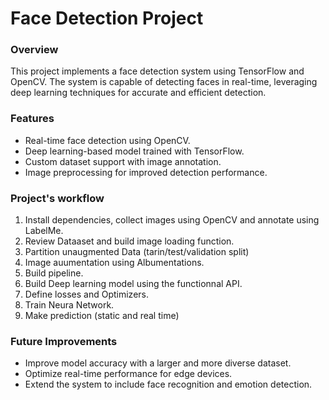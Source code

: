 # Face Detection Project

### Overview

This project implements a face detection system using TensorFlow and OpenCV. The system is capable of detecting faces in real-time, leveraging deep learning techniques for accurate and efficient detection.

### Features

- Real-time face detection using OpenCV.
- Deep learning-based model trained with TensorFlow.
- Custom dataset support with image annotation.
- Image preprocessing for improved detection performance.

### Project's workflow

  1. Install dependencies, collect images using OpenCV and annotate using LabelMe.
  2. Review Dataaset and build image loading function.
  3. Partition unaugmented Data (tarin/test/validation split)
  4. Image auumentation using Albumentations.
  5. Build pipeline.
  6. Build Deep learning model using the functionnal API.
  7. Define losses and Optimizers.
  8. Train Neura Network.
  9. Make prediction (static and real time)

### Future Improvements

- Improve model accuracy with a larger and more diverse dataset.
- Optimize real-time performance for edge devices.
- Extend the system to include face recognition and emotion detection.
